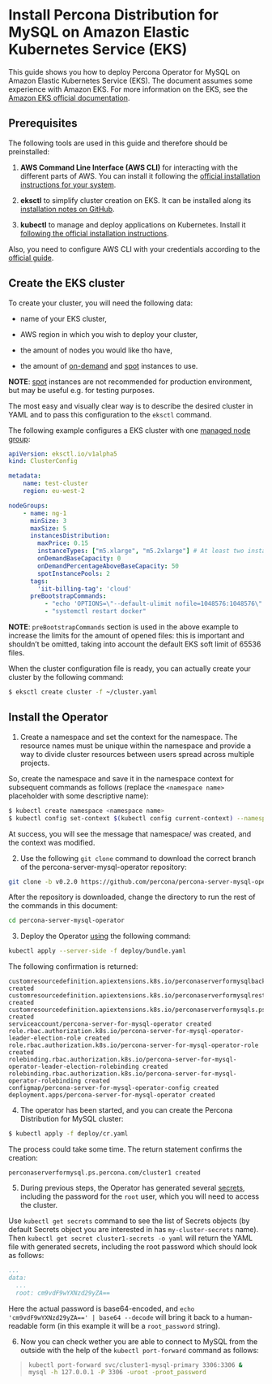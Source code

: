 # Install Percona Distribution for MySQL on Amazon Elastic Kubernetes Service (EKS)

This guide shows you how to deploy Percona Operator for MySQL on Amazon Elastic Kubernetes Service (EKS). The document assumes some experience with Amazon EKS. For more information on the EKS, see the [Amazon EKS official documentation](https://aws.amazon.com/eks/).

## Prerequisites

The following tools are used in this guide and therefore should be preinstalled:


1. **AWS Command Line Interface (AWS CLI)** for interacting with the different
parts of AWS. You can install it following the [official installation instructions for your system](https://docs.aws.amazon.com/cli/latest/userguide/cli-chap-install.html).


2. **eksctl** to simplify cluster creation on EKS. It can be installed
along its [installation notes on GitHub](https://github.com/weaveworks/eksctl#installation).


3. **kubectl**  to manage and deploy applications on Kubernetes. Install
it [following the official installation instructions](https://kubernetes.io/docs/tasks/tools/install-kubectl/).

Also, you need to configure AWS CLI with your credentials according to the [official guide](https://docs.aws.amazon.com/cli/latest/userguide/cli-chap-configure.html).

## Create the EKS cluster

To create your cluster, you will need the following data:


* name of your EKS cluster,


* AWS region in which you wish to deploy your cluster,


* the amount of nodes you would like tho have,


* the amount of [on-demand](https://docs.aws.amazon.com/AWSEC2/latest/UserGuide/ec2-on-demand-instances.html) and [spot](https://docs.aws.amazon.com/AWSEC2/latest/UserGuide/using-spot-instances.html) instances to use.

**NOTE**: [spot](https://docs.aws.amazon.com/AWSEC2/latest/UserGuide/using-spot-instances.html) instances
are not recommended for production environment, but may be useful e.g. for testing purposes.

The most easy and visually clear way is to describe the desired cluster in YAML
and to pass this configuration to the `eksctl` command.

The following example configures a EKS cluster with one [managed node group](https://docs.aws.amazon.com/eks/latest/userguide/managed-node-groups.html):

```yaml
apiVersion: eksctl.io/v1alpha5
kind: ClusterConfig

metadata:
    name: test-cluster
    region: eu-west-2

nodeGroups:
    - name: ng-1
      minSize: 3
      maxSize: 5
      instancesDistribution:
        maxPrice: 0.15
        instanceTypes: ["m5.xlarge", "m5.2xlarge"] # At least two instance types should be specified
        onDemandBaseCapacity: 0
        onDemandPercentageAboveBaseCapacity: 50
        spotInstancePools: 2
      tags:
        'iit-billing-tag': 'cloud'
      preBootstrapCommands:
          - "echo 'OPTIONS=\"--default-ulimit nofile=1048576:1048576\"' >> /etc/sysconfig/docker"
          - "systemctl restart docker"
```

**NOTE**: `preBootstrapCommands` section is used in the
above example to increase the limits for the amount of opened files:
this is important and shouldn’t be omitted, taking into account the
default EKS soft limit of 65536 files.

When the cluster configuration file is ready, you can actually create your cluster
by the following command:

```bash
$ eksctl create cluster -f ~/cluster.yaml
```

## Install the Operator


1. Create a namespace and set the context for the namespace. The resource names must be unique within the namespace and provide a way to divide cluster resources between users spread across multiple projects.

So, create the namespace and save it in the namespace context for subsequent commands as follows (replace the `<namespace name>` placeholder with some descriptive name):

```bash
$ kubectl create namespace <namespace name>
$ kubectl config set-context $(kubectl config current-context) --namespace=<namespace name>
```

At success, you will see the message that namespace/<namespace name> was created, and the context was modified.


2. Use the following `git clone` command to download the correct branch of the percona-server-mysql-operator repository:

```bash
git clone -b v0.2.0 https://github.com/percona/percona-server-mysql-operator
```

After the repository is downloaded, change the directory to run the rest of the commands in this document:

```bash
cd percona-server-mysql-operator
```


3. Deploy the Operator [using](https://kubernetes.io/docs/reference/using-api/server-side-apply/) the following command:

```bash
kubectl apply --server-side -f deploy/bundle.yaml
```

The following confirmation is returned:

```text
customresourcedefinition.apiextensions.k8s.io/perconaserverformysqlbackups.ps.percona.com created
customresourcedefinition.apiextensions.k8s.io/perconaserverformysqlrestores.ps.percona.com created
customresourcedefinition.apiextensions.k8s.io/perconaserverformysqls.ps.percona.com created
serviceaccount/percona-server-for-mysql-operator created
role.rbac.authorization.k8s.io/percona-server-for-mysql-operator-leader-election-role created
role.rbac.authorization.k8s.io/percona-server-for-mysql-operator-role created
rolebinding.rbac.authorization.k8s.io/percona-server-for-mysql-operator-leader-election-rolebinding created
rolebinding.rbac.authorization.k8s.io/percona-server-for-mysql-operator-rolebinding created
configmap/percona-server-for-mysql-operator-config created
deployment.apps/percona-server-for-mysql-operator created
```


4. The operator has been started, and you can create the Percona Distribution
for MySQL cluster:

```bash
$ kubectl apply -f deploy/cr.yaml
```

The process could take some time.
The return statement confirms the creation:

```text
perconaserverformysql.ps.percona.com/cluster1 created
```


5. During previous steps, the Operator has generated several [secrets](https://kubernetes.io/docs/concepts/configuration/secret/), including the password for the `root` user, which you will need to access the cluster.

Use `kubectl get secrets` command to see the list of Secrets objects (by default Secrets object you are interested in has `my-cluster-secrets` name). Then `kubectl get secret cluster1-secrets -o yaml` will return the YAML file with generated secrets, including the root password which should look as follows:

```yaml
...
data:
  ...
  root: cm9vdF9wYXNzd29yZA==
```

Here the actual password is base64-encoded, and `echo 'cm9vdF9wYXNzd29yZA==' | base64 --decode` will bring it back to a human-readable form (in this example it will be a `root_password` string).


6. Now you can check wether you are able to connect to MySQL from the outside
with the help of the `kubectl port-forward` command as follows:

> ```bash
> kubectl port-forward svc/cluster1-mysql-primary 3306:3306 &
> mysql -h 127.0.0.1 -P 3306 -uroot -proot_password
> ```
